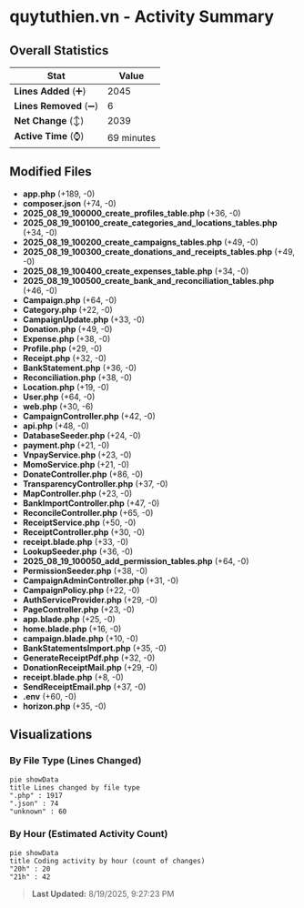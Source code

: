 # quytuthien.vn - Activity Summary 

## Overall Statistics

| Stat                   | Value                                                             |
| ---------------------- | ----------------------------------------------------------------- |
| **Lines Added** (➕)   | 2045                                          |
| **Lines Removed** (➖) | 6                                        |
| **Net Change** (↕)    | 2039                |
| **Active Time** (⌚)   | 69 minutes |


## Modified Files
- **app.php** (+189, -0)
- **composer.json** (+74, -0)
- **2025_08_19_100000_create_profiles_table.php** (+36, -0)
- **2025_08_19_100100_create_categories_and_locations_tables.php** (+34, -0)
- **2025_08_19_100200_create_campaigns_tables.php** (+49, -0)
- **2025_08_19_100300_create_donations_and_receipts_tables.php** (+49, -0)
- **2025_08_19_100400_create_expenses_table.php** (+34, -0)
- **2025_08_19_100500_create_bank_and_reconciliation_tables.php** (+46, -0)
- **Campaign.php** (+64, -0)
- **Category.php** (+22, -0)
- **CampaignUpdate.php** (+33, -0)
- **Donation.php** (+49, -0)
- **Expense.php** (+38, -0)
- **Profile.php** (+29, -0)
- **Receipt.php** (+32, -0)
- **BankStatement.php** (+36, -0)
- **Reconciliation.php** (+38, -0)
- **Location.php** (+19, -0)
- **User.php** (+64, -0)
- **web.php** (+30, -6)
- **CampaignController.php** (+42, -0)
- **api.php** (+48, -0)
- **DatabaseSeeder.php** (+24, -0)
- **payment.php** (+21, -0)
- **VnpayService.php** (+23, -0)
- **MomoService.php** (+21, -0)
- **DonateController.php** (+86, -0)
- **TransparencyController.php** (+37, -0)
- **MapController.php** (+23, -0)
- **BankImportController.php** (+47, -0)
- **ReconcileController.php** (+65, -0)
- **ReceiptService.php** (+50, -0)
- **ReceiptController.php** (+30, -0)
- **receipt.blade.php** (+33, -0)
- **LookupSeeder.php** (+36, -0)
- **2025_08_19_100050_add_permission_tables.php** (+64, -0)
- **PermissionSeeder.php** (+38, -0)
- **CampaignAdminController.php** (+31, -0)
- **CampaignPolicy.php** (+22, -0)
- **AuthServiceProvider.php** (+29, -0)
- **PageController.php** (+23, -0)
- **app.blade.php** (+25, -0)
- **home.blade.php** (+16, -0)
- **campaign.blade.php** (+10, -0)
- **BankStatementsImport.php** (+35, -0)
- **GenerateReceiptPdf.php** (+32, -0)
- **DonationReceiptMail.php** (+29, -0)
- **receipt.blade.php** (+8, -0)
- **SendReceiptEmail.php** (+37, -0)
- **.env** (+60, -0)
- **horizon.php** (+35, -0)

## Visualizations

### By File Type (Lines Changed)

```mermaid
pie showData
title Lines changed by file type
".php" : 1917
".json" : 74
"unknown" : 60
```

### By Hour (Estimated Activity Count)

```mermaid
pie showData
title Coding activity by hour (count of changes)
"20h" : 20
"21h" : 42
```


> **Last Updated:** 8/19/2025, 9:27:23 PM